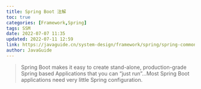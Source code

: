 ```yaml
---
title: Spring Boot 注解
toc: true
categories: [Framework,Spring]
tags: SSM
date: 2022-07-07 11:35
updated: 2022-07-11 12:59
link: https://javaguide.cn/system-design/framework/spring/spring-common-annotations.html
author: JavaGuide
---
```


>Spring Boot makes it easy to create stand-alone, production-grade Spring based Applications that you can “just run”…Most Spring Boot applications need very little Spring configuration.

<!-- more -->
